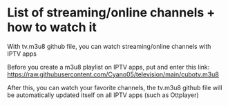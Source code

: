 # List of streaming/online channels + how to watch it
With tv.m3u8 github file, you can watch streaming/online channels with IPTV apps

Before you create a m3u8 playlist on IPTV apps, put and enter this link: https://raw.githubusercontent.com/Cyano05/television/main/cubotv.m3u8

After this, you can watch your favorite channels, the tv.m3u8 github file will be automatically updated itself on all IPTV apps (such as Ottplayer)
